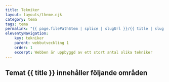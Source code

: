 ```yaml
---
title: Tekniker
layout: layouts/theme.njk
category: tema
tags: tema
permalink: "{{ page.filePathStem | splice | slugUrl }}/{{ title | slug }}.html"
eleventyNavigation:
    key: tekniker
    parent: webbutveckling 1
    order: 1
    excerpt: Webben är uppbyggd av ett stort antal olika tekniker
---
```

## Temat {{ title }} innehåller följande områden
